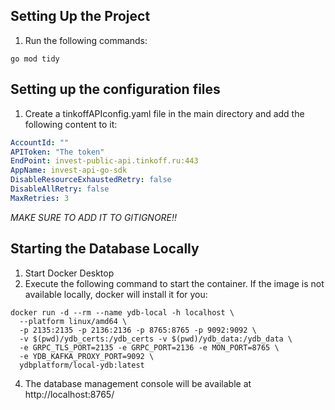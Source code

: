 ## Setting Up the Project
1. Run the following commands:

```console
go mod tidy
```

## Setting up the configuration files
1. Create a tinkoffAPIconfig.yaml file in the main directory and add the following content to it:

```yaml
AccountId: ""
APIToken: "The token"
EndPoint: invest-public-api.tinkoff.ru:443
AppName: invest-api-go-sdk
DisableResourceExhaustedRetry: false
DisableAllRetry: false
MaxRetries: 3
```
*MAKE SURE TO ADD IT TO GITIGNORE!!*


## Starting the Database Locally
1. Start Docker Desktop
2. Execute the following command to start the container. If the image is not available locally, docker will install it for you:

```console
docker run -d --rm --name ydb-local -h localhost \
  --platform linux/amd64 \
  -p 2135:2135 -p 2136:2136 -p 8765:8765 -p 9092:9092 \
  -v $(pwd)/ydb_certs:/ydb_certs -v $(pwd)/ydb_data:/ydb_data \
  -e GRPC_TLS_PORT=2135 -e GRPC_PORT=2136 -e MON_PORT=8765 \
  -e YDB_KAFKA_PROXY_PORT=9092 \
  ydbplatform/local-ydb:latest
```
4. The database management console will be available at http://localhost:8765/






